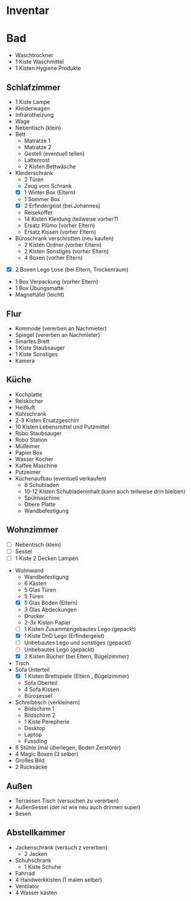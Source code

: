 # Inventar

# Bad

- Waschtrockner
- 1 Kiste Waschmittel
- 1 Kisten Hygiene Produkte

## Schlafzimmer

- 1 Kiste Lampe
- Kleiderwagen
- Infrarotheizung
- Wage
- Nebentisch (klein)
- Bett
  - Matratze 1
  - Matratze 2
  - Gestell (eventuell teilen)
  - Lattenrost
  - 2 Kisten Bettwäsche
- Kleiderschrank
  - 2 Türen
  - Zeug vom Schrank
  - [x] 1 Winter Box (Eltern)
  - 1 Sommer Box
  - [x] 2 Erfindergeist (bei Johannes)
  - Reisekoffer
  - 14 Kisten Kleidung (teilweise vorher?)
  - Ersatz Plümo (vorher Eltern)
  - Ersatz Kissen (vorher Eltern)
- Büroschrank verschrotten (neu kaufen)
  - 2 Kisten Ordner (vorher Eltern)
  - 2 Kisten Sonstiges (vorher Eltern)
  - 4 Boxen  (vorher Eltern)
- [x] 2 Boxen Lego Lose (bei Eltern, Trockenraum)
- 1 Box Verpackung (vorher Eltern)
- 1 Box Übungsmatte
- Magnettafel (leicht)

## Flur

- Kommode (vererben an Nachmieter)
- Spiegel (vererben an Nachmieter)
- Smartes Brett
- 1 Kiste Staubsauger
- 1 Kiste Sonstiges
- Kamera

## Küche
  
- Kochplatte
- Reiskocher
- Heißluft
- Kühlschrank
- 2-3 Kisten Ersatzgeschirr
- 10 Kisten Lebensmittel und Putzmittel
- Robo Staubsauger
- Robo Station
- Mülleimer
- Papier Box
- Wasser Kocher
- Kaffee Maschine
- Putzeimer
- Küchenaufbau (eventuell verkaufen)
  - 8 Schubladen
  - 10-12 Kisten Schubladeninhalt (kann auch teilweise drin bleiben)
  - Spülmaschine
  - Obere Platte
  - Wandbefestigung

## Wohnzimmer

- [ ] Nebentisch (klein)
- [ ] Sessel
- [ ] 1 Kiste 2 Decken Lampen
- Wohnwand
  - Wandbefestigung
  - 6 Kästen
  - 5 Glas Türen
  - 5 Türen
  - [x] 5 Glas Böden (Eltern)
  - 3 Glas Abdeckungen
  - Drucker
  - 2-3x Kisten Papier
  - [ ] 1 Kisten Zusammengebautes Lego (gepackt)
  - [x] 1 Kiste DnD Lego (Erfindergeist)
  - [ ] Unbebautes Lego und sonstiges (gepackt)
  - [ ] Unbebautes Lego (gepackt)
  - [x] 2 Kisten Bücher (bei Eltern, Bügelzimmer)
- Tisch
- Sofa Unterteil
  - [x] 1 Kisten Brettspiele (Eltern , Bügelzimmer)
  - Sofa Oberteil
  - 4 Sofa Kissen
  - Bürosessel
- Schreibtisch (verkleinern)
  - Bildschirm 1
  - Bildschirm 2
  - 1 Kiste Perepherie
  - Desktop
  - Laptop
  - Fussding
- 6 Stühle (mal überlegen, Boden Zerstörer)
- 4 Magic Boxen (3 selber)
- Großes Bild
- 2 Rucksäcke

## Außen

- Terrassen Tisch (versuchen zu vererben)
- AußenSessel (der ist wie neu auch drinnen super)
- Besen

## Abstellkammer

- Jackenschrank (versuch z vererben)
  - 2 Jacken
- Schuhschrank
  - 1 Kiste Schuhe
- Fahrrad
- 4 Handwerkkisten (1 malen selber)
- Ventilator
- 4 Wasser kästen

